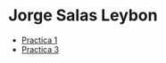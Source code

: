 # Jorge Salas Leybon

- [Practica 1](https://github.com/JorSL1120/Lenguajes_Interpretados_Jorge_Salas/blob/main/practica-1.md)
- [Practica 3](https://github.com/JorSL1120/Practica3_LenguajesInterpretados.git)